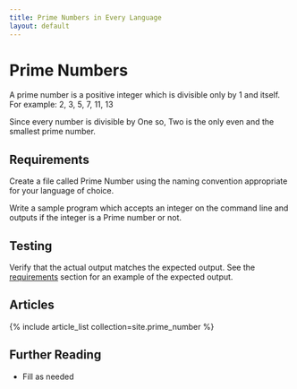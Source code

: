 ```yaml
---
title: Prime Numbers in Every Language
layout: default
---
```


# Prime Numbers

A prime number is a positive integer which is divisible only by 1 and itself.
For example: 2, 3, 5, 7, 11, 13

Since every number is divisible by One so, Two is the only even and the
smallest prime number.


## Requirements

Create a file called Prime Number using the naming
convention appropriate for your language of choice.

Write a sample program which accepts an integer on the command line
and outputs if the integer is a Prime number or not.

## Testing

Verify that the actual output matches the expected output. See the
[requirements][1] section for an example of the expected output.

## Articles

{% include article_list collection=site.prime_number %}

## Further Reading

- Fill as needed

[1]: #requirements
